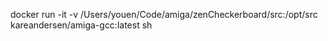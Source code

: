 docker run -it -v  /Users/youen/Code/amiga/zenCheckerboard/src:/opt/src  kareandersen/amiga-gcc:latest sh